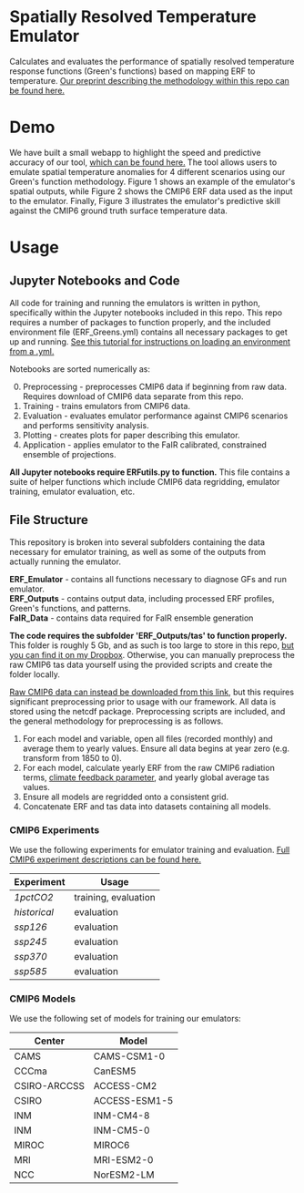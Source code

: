 # Spatially Resolved Temperature Emulator
Calculates and evaluates the performance of spatially resolved temperature response functions (Green's functions) based on mapping ERF to temperature. <a href="https://essopenarchive.org/doi/full/10.22541/essoar.172124789.98568963">Our preprint describing the methodology within this repo can be found here.</a>

# Demo
We have built a small webapp to highlight the speed and predictive accuracy of our tool, <a href="https://bc3-erf-greens.streamlit.app/">which can be found here.</a> The tool allows users to emulate spatial temperature anomalies for 4 different scenarios using our Green's function methodology. Figure 1 shows an example of the emulator's spatial outputs, while Figure 2 shows the CMIP6 ERF data used as the input to the emulator. Finally, Figure 3 illustrates the emulator's predictive skill against the CMIP6 ground truth surface temperature data. 

# Usage
## Jupyter Notebooks and Code
All code for training and running the emulators is written in python, specifically within the Jupyter notebooks included in this repo. This repo requires a number of packages to function properly, and the included environment file (ERF_Greens.yml) contains all necessary packages to get up and running. <a href="https://conda.io/projects/conda/en/latest/user-guide/tasks/manage-environments.html#activating-an-environment">See this tutorial for instructions on loading an environment from a .yml.</a>

Notebooks are sorted numerically as:<br>
<ol start="0">
  <li>Preprocessing - preprocesses CMIP6 data if beginning from raw data. Requires download of CMIP6 data separate from this repo.</li>
  <li>Training - trains emulators from CMIP6 data.</li>
  <li>Evaluation - evaluates emulator performance against CMIP6 scenarios and performs sensitivity analysis.</li>
  <li>Plotting - creates plots for paper describing this emulator.</li>
  <li>Application - applies emulator to the FaIR calibrated, constrained ensemble of projections.</li>
</ol>

<b>All Jupyter notebooks require ERFutils.py to function.</b> This file contains a suite of helper functions which include CMIP6 data regridding, emulator training, emulator evaluation, etc.

## File Structure
This repository is broken into several subfolders containing the data necessary for emulator training, as well as some of the outputs from actually running the emulator. 

<b>ERF_Emulator</b> - contains all functions necessary to diagnose GFs and run emulator.<br>
<b>ERF_Outputs</b> - contains output data, including processed ERF profiles, Green's functions, and patterns.<br>
<b>FaIR_Data</b> - contains data required for FaIR ensemble generation

<b>The code requires the subfolder 'ERF_Outputs/tas' to function properly.</b> <br>
This folder is roughly 5 Gb, and as such is too large to store in this repo, <a href="https://www.dropbox.com/scl/fo/j3lj5r3ikeyw34p4h705p/ADtk0ib2HcW0JV7BAOn9rBs?rlkey=cuozzzik7y0vtj9ecdwv3yiat&dl=0">but you can find it on my Dropbox</a>. Otherwise, you can manually preprocess the raw CMIP6 tas data yourself using the provided scripts and create the folder locally.

<a href="https://aims2.llnl.gov/search/cmip6/">Raw CMIP6 data can instead be downloaded from this link</a>, but this requires significant preprocessing prior to usage with our framework. All data is stored using the netcdf package. Preprocessing scripts are included, and the general methodology for preprocessing is as follows.
1. For each model and variable, open all files (recorded monthly) and average them to yearly values. Ensure all data begins at year zero (e.g. transform from 1850 to 0).
2. For each model, calculate yearly ERF from the raw CMIP6 radiation terms, <a href="https://esd.copernicus.org/articles/11/737/2020/">climate feedback parameter</a>, and yearly global average tas values.
3. Ensure all models are regridded onto a consistent grid.
4. Concatenate ERF and tas data into datasets containing all models.

### CMIP6 Experiments
We use the following experiments for emulator training and evaluation. <a href="https://wcrp-cmip.github.io/CMIP6_CVs/docs/CMIP6_experiment_id.html">Full CMIP6 experiment descriptions can be found here.</a>
<table class="tg"><thead>
  <tr>
    <th class="tg-xam4">Experiment</th>
    <th class="tg-xam4">Usage</th>
  </tr></thead>
<tbody>
  <tr>
    <td class="tg-sg5v"><i>1pctCO2</i></td>
    <td class="tg-sg5v">training, evaluation</td>
  </tr>
  <tr>
    <td class="tg-sg5v"><i>historical</i></td>
    <td class="tg-sg5v">evaluation</td>
  </tr>
  <tr>
    <td class="tg-sg5v"><i>ssp126</i></td>
    <td class="tg-sg5v">evaluation</td>
  </tr>
  <tr>
    <td class="tg-0w8i"><i>ssp245</i></td>
    <td class="tg-0w8i">evaluation</td>
  </tr>
  <tr>
    <td class="tg-0w8i"><i>ssp370</i></td>
    <td class="tg-0w8i">evaluation</td>
  </tr>
  <tr>
    <td class="tg-0w8i"><i>ssp585</i></td>
    <td class="tg-0w8i">evaluation</td>
</tbody>
</table>

### CMIP6 Models
We use the following set of models for training our emulators:
<table class="tg"><thead>
  <tr>
    <th class="tg-xam4">Center</th>
    <th class="tg-xam4">Model</th>
  </tr></thead>
<tbody>
  <tr>
    <td class="tg-sg5v">CAMS</td>
    <td class="tg-sg5v">CAMS-CSM1-0</td>
  </tr>
  <tr>
    <td class="tg-sg5v">CCCma</td>
    <td class="tg-sg5v">CanESM5</td>
  </tr>
  <tr>
    <td class="tg-sg5v">CSIRO-ARCCSS</td>
    <td class="tg-sg5v">ACCESS-CM2</td>
  </tr>
  <tr>
    <td class="tg-0w8i">CSIRO</td>
    <td class="tg-0w8i">ACCESS-ESM1-5</td>
  </tr>
  <tr>
    <td class="tg-0w8i">INM</td>
    <td class="tg-0w8i">INM-CM4-8</td>
  </tr>
  <tr>
    <td class="tg-0w8i">INM</td>
    <td class="tg-0w8i">INM-CM5-0</td>
  </tr>
  <tr>
    <td class="tg-0w8i">MIROC</td>
    <td class="tg-0w8i">MIROC6</td>
  </tr>
  <tr>
    <td class="tg-0w8i">MRI</td>
    <td class="tg-0w8i">MRI-ESM2-0</td>
  </tr>
  <tr>
    <td class="tg-0w8i">NCC</td>
    <td class="tg-0w8i">NorESM2-LM</td>
  </tr>
</tbody>
</table>
